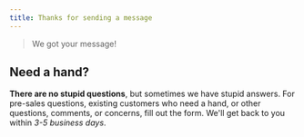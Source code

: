```yaml
---
title: Thanks for sending a message
---
```


> We got your message!

## Need a hand?

**There are no stupid questions**, but sometimes we have stupid answers.
For pre-sales questions, existing customers who need a hand, or other questions, comments, or concerns, fill out the form.
We'll get back to you within _3-5 business days_.
